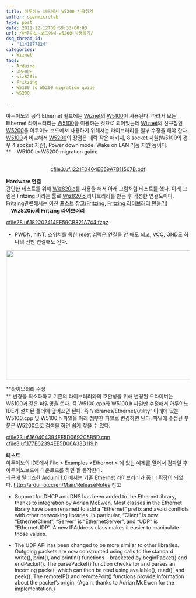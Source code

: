 ```yaml
---
title: 아두이노 보드에서 W5200 사용하기
author: openmicrolab
type: post
date: 2011-12-12T09:59:33+00:00
url: /아두이노-보드에서-w5200-사용하기/
dsq_thread_id:
  - "1141877824"
categories:
  - Wiznet
tags:
  - Arduino
  - 아두이노
  - wiz820io
  - Fritzing
  - W5100 to W5200 migration guide
  - W5200

---
```

아두이노의 공식 Ethernet 쉴드에는 <A title="[http://wiznet.co.kr]로 이동합니다." href="http://wiznet.co.kr/" target=_blank>Wiznet</A>의 <A title="[http://www.wiznet.co.kr/w5100]로 이동합니다." href="http://www.wiznet.co.kr/w5100" target=_blank>W5100</A>이 사용된다. 따라서 모든 Ethernet 라이브러리는 <A title="[http://www.wiznet.co.kr/w5100]로 이동합니다." href="" target=_blank>W5100</A>을 이용하는 것으로 되어있는데 <A title="[http://wiznet.co.kr]로 이동합니다." href="" target=_blank>Wiznet</A>의 신규칩인 <A title="[http://www.wiznet.co.kr/w5200]로 이동합니다." href="http://www.wiznet.co.kr/w5200" target=_blank>W5200</A>을 아두이노 보드에서 사용하기 위해서는 라이브러리를 일부 수정을 해야 한다. <A title="[http://www.wiznet.co.kr/w5100]로 이동합니다." href="" target=_blank>W5100</A>과 비교해서 <A title="[http://www.wiznet.co.kr/w5200]로 이동합니다." href="" target=_blank>W5200</A>의 장점은 대략 작은 패키지, 8 socket 지원(W5100의 경우 4 socket 지원), Power down mode, Wake on LAN 기능 지원 등이다.&nbsp;  
**&nbsp;&nbsp;&nbsp; W5100 to W5200 migration guide</P>  


<DIV style="TEXT-ALIGN: center">
  <br /> 
  
  <P style="MARGIN: 0px">
    <a href="/images/1/cfile3.uf.1221F0404EE59A7B11507B.pdf" class="aligncenter" filename="w5100_w5200_migration guide.pdf"  filemime="application/pdf" />cfile3.uf.1221F0404EE59A7B11507B.pdf</a>
  </P></STRONG>
</DIV>

  


**Hardware 연결**  
간단한 테스트를 위해 <A title="[http://www.wiznet.co.kr/wiz820io]로 이동합니다." href="http://www.wiznet.co.kr/wiz820io" target=_blank>Wiz820io</A>를 사용을 해서 아래 그림처럼 테스트를 했다. 아래 그림은 Fritzing 이라는 툴로 <A title="[http://www.wiznet.co.kr/wiz820io]로 이동합니다." href="" target=_blank>Wiz820io </A>라이브러리를 만든 후 작성한 연결도이다. Fritzing관련해서는 이전 포스트 참고(<A title="[http://liketheocean.tistory.com/159]로 이동합니다." href="http://liketheocean.tistory.com/159" target=_blank>Fritzing</A>, <A title="[http://liketheocean.tistory.com/169]로 이동합니다." href="http://liketheocean.tistory.com/169" target=_blank>Fritzing 라이브러리 만들기</A>)  
**&nbsp;&nbsp;&nbsp; Wiz820io의 Fritzing 라이브러리**

  


<P style="MARGIN: 0px">
  <a href="/images/1/cfile28.uf.182202414EE59CB821A744.fzpz" class="aligncenter" filename="WIZ820io.fzpz"  filemime="application/zip" />cfile28.uf.182202414EE59CB821A744.fzpz</a>
</P>

  


* PWDN, nINT, 스위치를 통한 reset 입력은 연결을 안 해도 되고, VCC, GND도 하나의 선만 연결해도 된다.

  


<P style="MARGIN: 0px">
  <img loading="lazy" src="/images/1/cfile22.uf.1136123E4EE59C08368655.PNG" class="aligncenter" width="518" height="354" alt="" filename="fritzing_arduino_wiz820io.PNG" filemime="image/jpeg" />
</P>

  


  
**라이브러리 수정  
** 변경을 최소화하고 기존의 라이브러리와의 호환성을 위해 변경된 드라이버는 W5100과 같은 파일명을 쓴다. 즉 W5100.cpp와 W5100.h 파일만 수정해서 아두이노 IDE가 설치된 폴더에 덮어쓰면 된다. 즉 &#8220;/libraries/Ethernet/utility” 아래에 있는 W5100.cpp 및 W5100.h 파일을 아래 첨부한 파일로 변경하면 된다. 파일에 수정된 부분은 W5200으로 검색을 하면 쉽게 찾을 수 있다. 

  


<P style="MARGIN: 0px">
  <a href="/images/1/cfile23.uf.160404394EE5D0692C5B5D.cpp" class="aligncenter" filename="w5100.cpp"  filemime="text/x-c; charset=us-ascii" />cfile23.uf.160404394EE5D0692C5B5D.cpp</a>
</P>

  


<P style="MARGIN: 0px">
  <a href="/images/1/cfile3.uf.177E62394EE5D06A33D119.h" class="aligncenter" filename="w5100.h"  filemime="text/x-c; charset=us-ascii" />cfile3.uf.177E62394EE5D06A33D119.h</a>
</P>

  


  


  


**테스트**  
아두이노의 IDE에서 File > Examples >Ethernet > 에 있는 예제를 열어서 컴파일 후 아두이노보드에 다운로드를 하면 잘 동작한다.&nbsp;  
최근에 릴리즈한 <A title="[http://arduino.cc/blog/2011/11/30/arduino-1-0-now-available/]로 이동합니다." href="http://arduino.cc/blog/2011/11/30/arduino-1-0-now-available/" target=_blank>Arduini 1.0 </A>에서는 기존 Ethernet 라이브러리가 좀 더 확장이 되었다.&nbsp;http://arduino.cc/en/Main/ReleaseNotes</A>&nbsp;참고
</p>

* Support for DHCP and DNS has been added to the Ethernet library, thanks to integration by Adrian McEwen. Most classes in the Ethernet library have been renamed to add a &#8220;Ethernet&#8221; prefix and avoid conflicts with other networking libraries. In particular, &#8220;Client&#8221; is now &#8220;EthernetClient&#8221;, &#8220;Server&#8221; is &#8220;EthernetServer&#8221;, and &#8220;UDP&#8221; is &#8220;EthernetUDP&#8221;. A new IPAddress class makes it easier to manipulate those values.

  


* The UDP API has been changed to be more similar to other libraries. Outgoing packets are now constructed using calls to the standard write(), print(), and println() functions – bracketed by beginPacket() and&nbsp; endPacket(). The parsePacket() function checks for and parses an incoming packet, which can then be read using available(), read(), and peek(). The remoteIP() and remotePort() functions provide information about the packet’s origin. (Again, thanks to Adrian McEwen for the implementation.)  
</p>
